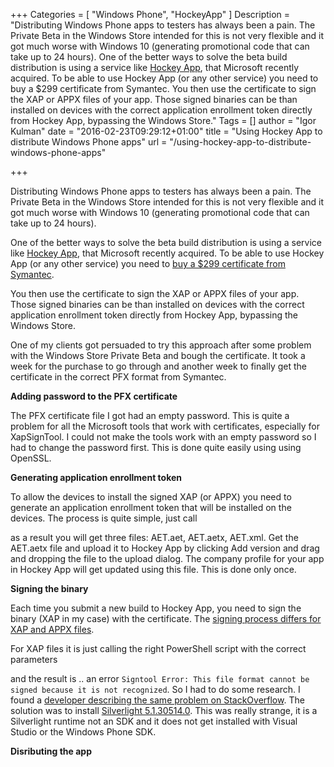 +++
Categories = [ "Windows Phone", "HockeyApp" ]
Description = "Distributing Windows Phone apps to testers has always been a pain. The Private Beta in the Windows Store intended for this is not very flexible and it got much worse with Windows 10 (generating promotional code that can take up to 24 hours). One of the better ways to solve the beta build distribution is using a service like [Hockey App](http://hockeyapp.net/), that Microsoft recently acquired. To be able to use Hockey App (or any other service) you need to buy a $299 certificate from Symantec. You then use the certificate to sign the XAP or APPX files of your app. Those signed binaries can be than installed on devices with the correct application enrollment token directly from Hockey App, bypassing the Windows Store."
Tags = []
author = "Igor Kulman"
date = "2016-02-23T09:29:12+01:00"
title = "Using Hockey App to distribute Windows Phone apps"
url = "/using-hockey-app-to-distribute-windows-phone-apps"

+++

Distributing Windows Phone apps to testers has always been a pain. The Private Beta in the Windows Store intended for this is not very flexible and it got much worse with Windows 10 (generating promotional code that can take up to 24 hours). 

One of the better ways to solve the beta build distribution is using a service like [Hockey App](http://hockeyapp.net/), that Microsoft recently acquired. To be able to use Hockey App (or any other service) you need to [buy a $299 certificate from Symantec](https://products.websecurity.symantec.com/orders/enrollment/microsoftCert.do). 

You then use the certificate to sign the XAP or APPX files of your app. Those signed binaries can be than installed on devices with the correct application enrollment token directly from Hockey App, bypassing the Windows Store. 

One of my clients got persuaded to try this approach after some problem with the Windows Store Private Beta and bough the certificate. It took a week for the purchase to go through and another week to finally get the certificate in the correct PFX format from Symantec.

<!--more-->

**Adding password to the PFX certificate**

The PFX certificate file I got had an empty password. This is quite a problem for all the Microsoft tools that work with certificates, especially for XapSignTool. I could not make the tools work with an empty password so I had to change the password first. This is done quite easily using using OpenSSL.

<script src="https://gist.github.com/igorkulman/24cb76710fc7d6c9f2cb.js?file=pwd.bat"></script>

**Generating application enrollment token**

To allow the devices to install the signed XAP (or APPX) you need to generate an application enrollment token that will be installed on the devices. The process is quite simple, just call 

<script src="https://gist.github.com/igorkulman/24cb76710fc7d6c9f2cb.js?file=aet.bat"></script>

as a result you will get three files: AET.aet, AET.aetx, AET.xml. Get the AET.aetx file and upload it to Hockey App by clicking Add version and drag and dropping the file to the upload dialog. The company profile for your app in Hockey App will get updated using this file. This is done only once.

**Signing the binary**

Each time you submit a new build to Hockey App, you need to sign the binary (XAP in my case) with the certificate. The [signing process differs for XAP and APPX files](https://msdn.microsoft.com/en-us/library/windows/apps/dn168929(v=vs.105).aspx).

For XAP files it is just calling the right PowerShell script with the correct parameters

<script src="https://gist.github.com/igorkulman/24cb76710fc7d6c9f2cb.js?file=sign.bat"></script>

and the result is .. an error `Signtool Error: This file format cannot be signed because it is not recognized`. So I had to do some research. I found a [developer describing the same problem on StackOverflow](https://stackoverflow.com/questions/20970686/error-signing-windows-phone-xap-file-signtool-error-this-file-format-cannot). The solution was to install [Silverlight 5.1.30514.0](http://downloads.tomsguide.com/silverlight-microsoft,0301-10659.html). This was really strange, it is a Silverlight runtime not an SDK and it does not get installed with Visual Studio or the Windows Phone SDK.

**Disributing the app**


